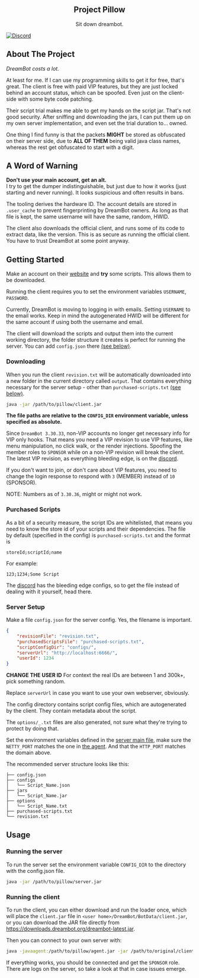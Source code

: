 <div align="center">
<h2>Project Pillow</h2>
<p>Sit down dreambot.</p>
</div>

[![Discord](https://badgen.net/discord/members/xEQtnX9CeM)](https://discord.gg/xEQtnX9CeM)

## About The Project

*DreamBot costs a lot.*

At least for me. If I can use my programming skills to get it for free, that's great. The client is free with paid VIP features, but they are just locked behind an account status, which can be spoofed. Even just on the client-side with some byte code patching.

Their script trial makes me able to get my hands on the script jar. That's not good security. After sniffing and downloading the jars, I can put them up on my own server implementation, and even set the trial duration to... owned.

One thing I find funny is that the packets **MIGHT** be stored as obfuscated on their server side, due to **ALL OF THEM** being valid java class names, whereas the rest get obfuscated to start with a digit.

## A Word of Warning
**Don't use your main account, get an alt.**  
I try to get the dumper indistinguishable, but just due to how it works (just starting and never running).
It looks suspicious and often results in bans.

The tooling derives the hardware ID. The account details are
stored in `.user_cache` to prevent fingerprinting by DreamBot owners.
As long as that file is kept, the same username will have the same, random, HWID.

The client also downloads the official client, and runs some of its code to extract data, like the version.
This is as secure as running the official client.
You have to trust DreamBot at some point anyway.

## Getting Started
Make an account on their [website](https://dreambot.org/) and **try** some scripts. This allows them to be downloaded.

Running the client requires you
to set the environment variables `USERNAME`, `PASSWORD`.

Currently, DreamBot is moving to logging in with emails.
Setting `USERNAME` to the email works.
Keep in mind the autogenerated HWID will be different for the same account if using both the username and email.

The client will download the scripts and output them into the current working directory,
the folder structure it creates is perfect for running the server.
You can add `config.json` there [(see below)](#server-setup).

### Downloading
When you run the client `revision.txt` will be automatically downloaded into a new folder in the current directory called `output`.
That contains everything necessary for the server setup - other than `purchased-scripts.txt` [(see below)](#purchased-scripts).

```sh
java -jar /path/to/pillow/client.jar
```

**The file paths are relative to the `CONFIG_DIR` environment variable, unless specified as absolute.**

Since `DreamBot 3.30.33`, non-VIP accounts no longer get necessary info for VIP only hooks.
That means you need a VIP revision to use VIP features, like menu manipulation, no click walk, or the render injections.
Spoofing the member roles to `SPONSOR` while on a non-VIP revision will break the client.
The latest VIP revision, as everything bleeding edge, is on the [discord](https://discord.gg/xEQtnX9CeM).

If you don't want to join, or don't care about VIP features, you need to change the login response to respond with `3` (MEMBER) instead of `10` (SPONSOR).

NOTE: Numbers as of `3.30.36`, might or might not work.

### Purchased Scripts
As a bit of a security measure, the script IDs are whitelisted, that means you need to know the store id of your scripts and their dependencies.
The file by default (specified in the config) is `purchased-scripts.txt` and the format is
```
storeId;scriptId;name
```
For example:
```
123;1234;Some Script
```
The [discord](https://discord.gg/xEQtnX9CeM) has the bleeding edge configs, so to get the file instead of dealing with it yourself, head there.

### Server Setup
Make a file `config.json` for the server config. Yes, the filename is important.

```json
{
    "revisionFile": "revision.txt",
    "purchasedScriptsFile": "purchased-scripts.txt",
    "scriptConfigDir": "configs/",
    "serverUrl": "http://localhost:6666/",
    "userId": 1234
}
```

**CHANGE THE USER ID**
For context the real IDs are between 1 and 300k+, pick something random.

Replace `serverUrl` in case you want to use your own webserver, obviously.

The config directory contains script config files, which are autogenerated by the client.
They contain metadata about the script.

The `options/_.txt` files are also generated, not sure what they're trying to protect by doing that.

Set the environment variables defined in the [server main file](https://github.com/Sunderw3k/Pillow/blob/master/server/src/main/kotlin/rip/sunrise/server/Main.kt),
make sure the `NETTY_PORT` matches the one in [the agent](https://github.com/Sunderw3k/Pillow/blob/master/agent/src/main/kotlin/rip/sunrise/agent/Main.kt).
And that the `HTTP_PORT` matches the domain above.

The recommended server structure looks like this:
```
├── config.json
├── configs
│   └── Script_Name.json
├── jars
│   └── Script_Name.jar
├── options
│   └── Script_Name.txt
├── purchased-scripts.txt
└── revision.txt
```

## Usage

### Running the server
To run the server set the environment variable `CONFIG_DIR` to the directory with the config.json file.
```sh
java -jar /path/to/pillow/server.jar
```

### Running the client
To run the client, you can either download and run the loader once,
which will place the `client.jar` file in `<user home>/DreamBot/BotData/client.jar`,
or you can download the JAR file directly from https://downloads.dreambot.org/dreambot-latest.jar.

Then you can connect to your own server with:
```sh
java -javaagent:/path/to/pillow/agent.jar -jar /path/to/original/client.jar
```

If everything works, you should be connected and get the `SPONSOR` role. There are logs on the server, so take a look at that in case issues emerge.